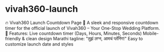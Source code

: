 # vivah360-launch
🔥 Vivah360 Launch Countdown Page 📅 A sleek and responsive countdown timer for the official launch of Vivah360 – Your One-Stop Wedding Platform. 🎯 Features:  Live countdown timer (Days, Hours, Minutes, Seconds)  Mobile-friendly &amp; clean design  Marathi tagline: "तुझं लग्न, आमचं प्लॅनिंग!"  Easy to customize launch date and styles 
